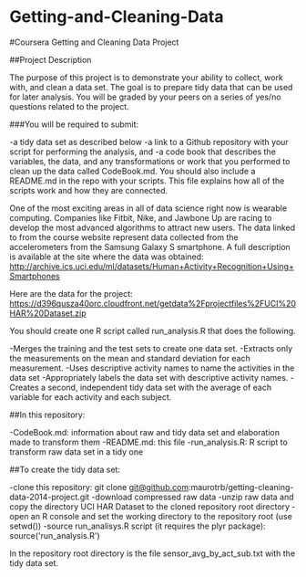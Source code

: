 # Getting-and-Cleaning-Data
#Coursera Getting and Cleaning Data Project

##Project Description

The purpose of this project is to demonstrate your ability to collect, work with, and clean a data set. The goal is to prepare tidy data that can be used for later analysis. You will be graded by your peers on a series of yes/no questions related to the project.

###You will be required to submit:

-a tidy data set as described below
-a link to a Github repository with your script for performing the analysis, and
-a code book that describes the variables, the data, and any transformations or work that you performed to clean up the data called CodeBook.md. You should also include a README.md in the repo with your scripts. This file explains how all of the scripts work and how they are connected.

One of the most exciting areas in all of data science right now is wearable computing. Companies like Fitbit, Nike, and Jawbone Up are racing to develop the most advanced algorithms to attract new users. The data linked to from the course website represent data collected from the accelerometers from the Samsung Galaxy S smartphone. A full description is available at the site where the data was obtained: http://archive.ics.uci.edu/ml/datasets/Human+Activity+Recognition+Using+Smartphones

Here are the data for the project: https://d396qusza40orc.cloudfront.net/getdata%2Fprojectfiles%2FUCI%20HAR%20Dataset.zip

You should create one R script called run_analysis.R that does the following.

-Merges the training and the test sets to create one data set.
-Extracts only the measurements on the mean and standard deviation for each measurement.
-Uses descriptive activity names to name the activities in the data set
-Appropriately labels the data set with descriptive activity names.
-Creates a second, independent tidy data set with the average of each variable for each activity and each subject.

##In this repository:

-CodeBook.md: information about raw and tidy data set and elaboration made to transform them
-README.md: this file
-run_analysis.R: R script to transform raw data set in a tidy one

##To create the tidy data set:

-clone this repository: git clone git@github.com:maurotrb/getting-cleaning-data-2014-project.git
-download compressed raw data
-unzip raw data and copy the directory UCI HAR Dataset to the cloned repository root directory
-open an R console and set the working directory to the repository root (use setwd())
-source run_analisys.R script (it requires the plyr package): source('run_analysis.R')

In the repository root directory is the file sensor_avg_by_act_sub.txt with the tidy data set.
